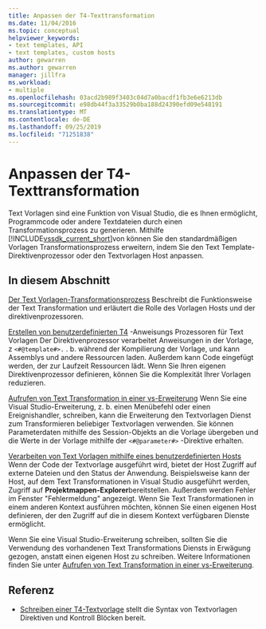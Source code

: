 ```yaml
---
title: Anpassen der T4-Texttransformation
ms.date: 11/04/2016
ms.topic: conceptual
helpviewer_keywords:
- text templates, API
- text templates, custom hosts
author: gewarren
ms.author: gewarren
manager: jillfra
ms.workload:
- multiple
ms.openlocfilehash: 03acd2b989f3403c04d7a0bacdf1fb3e6e6213db
ms.sourcegitcommit: e98db44f3a33529b0ba188d24390efd09e548191
ms.translationtype: MT
ms.contentlocale: de-DE
ms.lasthandoff: 09/25/2019
ms.locfileid: "71251838"
---
```

# <a name="customize-t4-text-transformation"></a>Anpassen der T4-Texttransformation

Text Vorlagen sind eine Funktion von Visual Studio, die es Ihnen ermöglicht, Programmcode oder andere Textdateien durch einen Transformationsprozess zu generieren. Mithilfe [!INCLUDE[vssdk_current_short](../modeling/includes/vssdk_current_short_md.md)]von können Sie den standardmäßigen Vorlagen Transformationsprozess erweitern, indem Sie den Text Template-Direktivenprozessor oder den Textvorlagen Host anpassen.

## <a name="in-this-section"></a>In diesem Abschnitt

 [Der Text Vorlagen-Transformationsprozess](../modeling/the-text-template-transformation-process.md) Beschreibt die Funktionsweise der Text Transformation und erläutert die Rolle des Vorlagen Hosts und der direktivenprozessoren.

 [Erstellen von benutzerdefinierten T4](../modeling/creating-custom-t4-text-template-directive-processors.md) -Anweisungs Prozessoren für Text Vorlagen Der Direktivenprozessor verarbeitet Anweisungen in der Vorlage, z `<#@template#>.` . b. während der Kompilierung der Vorlage, und kann Assemblys und andere Ressourcen laden. Außerdem kann Code eingefügt werden, der zur Laufzeit Ressourcen lädt. Wenn Sie Ihren eigenen Direktivenprozessor definieren, können Sie die Komplexität Ihrer Vorlagen reduzieren.

 [Aufrufen von Text Transformation in einer vs-Erweiterung](../modeling/invoking-text-transformation-in-a-vs-extension.md) Wenn Sie eine Visual Studio-Erweiterung, z. b. einen Menübefehl oder einen Ereignishandler, schreiben, kann die Erweiterung den Textvorlagen Dienst zum Transformieren beliebiger Textvorlagen verwenden. Sie können Parameterdaten mithilfe des Session-Objekts an die Vorlage übergeben und die Werte in der Vorlage mithilfe der `<#@parameter#>` -Direktive erhalten.

 [Verarbeiten von Text Vorlagen mithilfe eines benutzerdefinierten Hosts](../modeling/processing-text-templates-by-using-a-custom-host.md) Wenn der Code der Textvorlage ausgeführt wird, bietet der Host Zugriff auf externe Dateien und den Status der Anwendung. Beispielsweise kann der Host, auf dem Text Transformationen in Visual Studio ausgeführt werden, Zugriff auf **Projektmappen-Explorer**bereitstellen. Außerdem werden Fehler im Fenster "Fehlermeldung" angezeigt. Wenn Sie Text Transformationen in einem anderen Kontext ausführen möchten, können Sie einen eigenen Host definieren, der den Zugriff auf die in diesem Kontext verfügbaren Dienste ermöglicht.

 Wenn Sie eine Visual Studio-Erweiterung schreiben, sollten Sie die Verwendung des vorhandenen Text Transformations Diensts in Erwägung gezogen, anstatt einen eigenen Host zu schreiben. Weitere Informationen finden Sie unter [Aufrufen von Text Transformation in einer vs-Erweiterung](../modeling/invoking-text-transformation-in-a-vs-extension.md).

## <a name="reference"></a>Referenz

- [Schreiben einer T4-Textvorlage](../modeling/writing-a-t4-text-template.md) stellt die Syntax von Textvorlagen Direktiven und Kontroll Blöcken bereit.